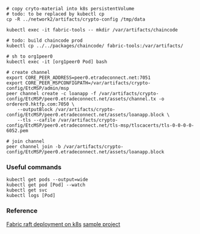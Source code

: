 ```shell script
# copy cryto-material into k8s persistentVolume 
# todo: to be replaced by kubectl cp 
cp -R ../network2/artifacts/crypto-config /tmp/data

kubectl exec -it fabric-tools -- mkdir /var/artifacts/chaincode

# todo: build chaincode prod
kubectl cp ../../packages/chaincode/ fabric-tools:/var/artifacts/
```

```shell script
# sh to org1peer0
kubectl exec -it [org1peer0 Pod] bash
```

```shell script
# create channel
export CORE_PEER_ADDRESS=peer0.etradeconnect.net:7051
export CORE_PEER_MSPCONFIGPATH=/var/artifacts/crypto-config/EtcMSP/admin/msp
peer channel create -c loanapp -f /var/artifacts/crypto-config/EtcMSP/peer0.etradeconnect.net/assets/channel.tx -o orderer0.hktfp.com:7050 \
    --outputBlock /var/artifacts/crypto-config/EtcMSP/peer0.etradeconnect.net/assets/loanapp.block \
    --tls --cafile /var/artifacts/crypto-config/EtcMSP/peer0.etradeconnect.net/tls-msp/tlscacerts/tls-0-0-0-0-6052.pem

# join channel
peer channel join -b /var/artifacts/crypto-config/EtcMSP/peer0.etradeconnect.net/assets/loanapp.block
```

### Useful commands

```shell script
kubectl get pods --output=wide
kubectl get pod [Pod] --watch
kubectl get svc
kubectl logs [Pod]
```

### Reference

[Fabric raft deployment on k8s](https://medium.com/@oap.py/deploying-hyperledger-fabric-on-kubernetes-raft-consensus-685e3c4bb0ad)
[sample project](https://github.com/feitnomore/hyperledger-fabric-kubernetes)
